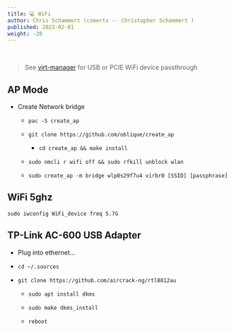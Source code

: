 ```yaml
---
title: 💻 WiFi
author: Chris Schammert (csmertx -- Christopher Schammert )
published: 2023-02-01
weight: -20
---
```


<!-- The content of this website was written by Christopher Schammert aka Chris Schammert -->

<br />

> See [virt-manager](/Linux/VMs/virt-manager) for USB or PCIE WiFi device passthrough

## AP Mode

- Create Network bridge

    - ```pac -S create_ap```

    - ```git clone https://github.com/oblique/create_ap```

        - ```cd create_ap && make install```

    - ```sudo nmcli r wifi off && sudo rfkill unblock wlan```

    - ```sudo create_ap -m bridge wlp0s29f7u4 virbr0 [SSID] [passphrase]```

## WiFi 5ghz

```sudo iwconfig WiFi_device freq 5.7G```

## TP-Link AC-600 USB Adapter

- Plug into ethernet...

- ```cd ~/.sources```

- ```git clone https://github.com/aircrack-ng/rtl8812au```

    - ```sudo apt install dkms```

    - ```sudo make dkms_install```

    - ```reboot```
